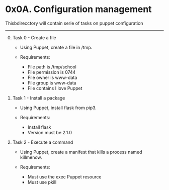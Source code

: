 <h1>0x0A. Configuration management</h1>
<p>Thisbdirecctory will contain serie of tasks on puppet configuration</p>
<hr>

0. Task 0 - Create a file
	- Using Puppet, create a file in /tmp.

	- Requirements:

		- File path is /tmp/school
		- File permission is 0744
		- File owner is www-data
		- File group is www-data
		- File contains I love Puppet

1. Task 1 - Install a package
	- Using Puppet, install flask from pip3.

	- Requirements:
		- Install flask
		- Version must be 2.1.0

2. Task 2 - Execute a command
	- Using Puppet, create a manifest that kills a process named killmenow.

	- Requirements:
		- Must use the exec Puppet resource
		- Must use pkill
